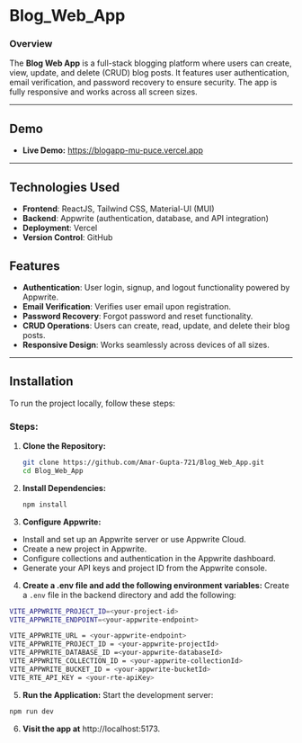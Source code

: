 
# **Blog_Web_App**

### **Overview**
The **Blog Web App** is a full-stack blogging platform where users can create, view, update, and delete (CRUD) blog posts. It features user authentication, email verification, and password recovery to ensure security. The app is fully responsive and works across all screen sizes.  

---

## **Demo**
- **Live Demo:** https://blogapp-mu-puce.vercel.app 

---

## **Technologies Used**
- **Frontend**: ReactJS, Tailwind CSS, Material-UI (MUI)  
- **Backend**: Appwrite (authentication, database, and API integration)  
- **Deployment**: Vercel  
- **Version Control**: GitHub  


## **Features**
- **Authentication**: User login, signup, and logout functionality powered by Appwrite.  
- **Email Verification**: Verifies user email upon registration.  
- **Password Recovery**: Forgot password and reset functionality.  
- **CRUD Operations**: Users can create, read, update, and delete their blog posts.  
- **Responsive Design**: Works seamlessly across devices of all sizes.
---

## **Installation**
To run the project locally, follow these steps:

### **Steps:**
1. **Clone the Repository:**
   ```bash
   git clone https://github.com/Amar-Gupta-721/Blog_Web_App.git
   cd Blog_Web_App
    ```
2. **Install Dependencies:**    
     ```bash
     npm install

3. **Configure Appwrite:**

- Install and set up an Appwrite server or use Appwrite Cloud.
- Create a new project in Appwrite.
- Configure collections and authentication in the Appwrite dashboard.
- Generate your API keys and project ID from the Appwrite console.

4. **Create a .env file and add the following environment variables:** 
Create a ```.env``` file in the backend directory and add the following:

```bash 
VITE_APPWRITE_PROJECT_ID=<your-project-id>
VITE_APPWRITE_ENDPOINT=<your-appwrite-endpoint>

VITE_APPWRITE_URL = <your-appwrite-endpoint>
VITE_APPWRITE_PROJECT_ID = <your-appwrite-projectId>
VITE_APPWRITE_DATABASE_ID =<your-appwrite-databaseId>
VITE_APPWRITE_COLLECTION_ID = <your-appwrite-collectionId>
VITE_APPWRITE_BUCKET_ID = <your-appwrite-bucketId>
VITE_RTE_API_KEY = <your-rte-apiKey>
```
5. **Run the Application:** Start the development server:
```bash 
npm run dev
```
6. **Visit the app at** http://localhost:5173.
   
